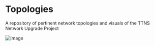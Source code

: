 # Topologies
A repository of pertinent network topologies and visuals of the TTNS Network Upgrade Project

![image](https://github.com/Tiki-Tech-Network/topologies/assets/147420876/2f5a8f5d-c7e8-4c30-b084-7d2793921612)

